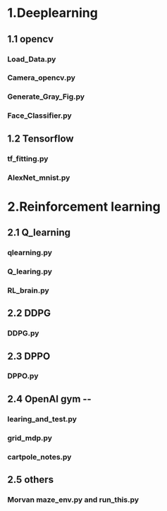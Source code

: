# 1.Deeplearning 
## 1.1 opencv  
### Load_Data.py
### Camera_opencv.py 
### Generate_Gray_Fig.py
### Face_Classifier.py
###
## 1.2 Tensorflow 
### tf_fitting.py
### AlexNet_mnist.py
###
# 2.Reinforcement learning  
## 2.1 Q_learning 
### qlearning.py
### Q_learing.py
### RL_brain.py
## 2.2 DDPG       
### DDPG.py
## 2.3 DPPO       
### DPPO.py
## 2.4 OpenAI gym -- 
### learing_and_test.py
### grid_mdp.py
### cartpole_notes.py
## 2.5 others     
### Morvan maze_env.py and run_this.py 
  
